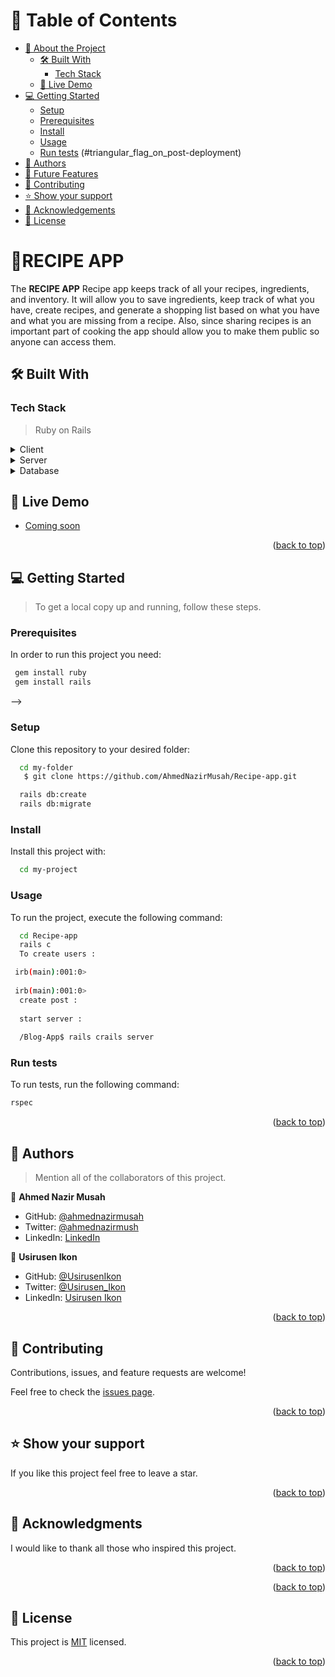<a name="readme-top"></a>


# 📗 Table of Contents

- [📖 About the Project](#about-project)
  - [🛠 Built With](#built-with)
    - [Tech Stack](#tech-stack)
  - [🚀 Live Demo](#live-demo)
- [💻 Getting Started](#getting-started)
  - [Setup](#setup)
  - [Prerequisites](#prerequisites)
  - [Install](#install)
  - [Usage](#usage)
  - [Run tests](#run-tests)
(#triangular_flag_on_post-deployment)
- [👥 Authors](#authors)
- [🔭 Future Features](#future-features)
- [🤝 Contributing](#contributing)
- [⭐️ Show your support](#support)
- [🙏 Acknowledgements](#acknowledgements)
- [📝 License](#license)


# 📖RECIPE APP<a name="about-project"></a>


The **RECIPE APP** Recipe app keeps track of all your recipes, ingredients, and inventory. It will allow you to save ingredients, keep track of what you have, create recipes, and generate a shopping list based on what you have and what you are missing from a recipe. Also, since sharing recipes is an important part of cooking the app should allow you to make them public so anyone can access them.

## 🛠 Built With <a name="built-with"></a>

### Tech Stack <a name="tech-stack"></a>

> Ruby on Rails

<details>
  <summary>Client</summary>
  <ul>
    <li>Ruby</li>
  </ul>
</details>

<details>
  <summary>Server</summary>
  <ul>
    <li>Rails.js</li>
  </ul>
</details>

<details>
<summary>Database</summary>
  <ul>
    <li><a href="https://www.postgresql.org/">PostgreSQL</a></li>
  </ul>
</details>



## 🚀 Live Demo <a name="live-demo"></a>


- [Coming soon]()

<p align="right">(<a href="#readme-top">back to top</a>)</p>


## 💻 Getting Started <a name="getting-started"></a>

> To get a local copy up and running, follow these steps.

### Prerequisites

In order to run this project you need:

```sh
 gem install ruby
 gem install rails
```
 -->

### Setup

Clone this repository to your desired folder:

```sh
  cd my-folder
   $ git clone https://github.com/AhmedNazirMusah/Recipe-app.git

  rails db:create 
  rails db:migrate
```

### Install

Install this project with:

```sh
  cd my-project
```


### Usage

To run the project, execute the following command:

```sh
  cd Recipe-app
  rails c
  To create users :

 irb(main):001:0> 
  
 irb(main):001:0>
  create post :
  
  start server :
  
  /Blog-App$ rails crails server
```

### Run tests

To run tests, run the following command:


```sh
rspec
```

<p align="right">(<a href="#readme-top">back to top</a>)</p>


## 👥 Authors <a name="authors"></a>

> Mention all of the collaborators of this project.

👤 **Ahmed Nazir Musah**
- GitHub: [@ahmednazirmusah](https://github.com/AhmedNazirMusah)
- Twitter: [@ahmednazirmush](https://twitter.com/ahmednazirmusah)
- LinkedIn: [LinkedIn](https://www.linkedin.com/in/ahmed-nazir-musah-529956214)


👤 **Usirusen Ikon**
- GitHub: [@UsirusenIkon](https://github.com/UsirusenIkon)
- Twitter: [@Usirusen_Ikon](https://twitter.com/Usirusen_Ikon)
- LinkedIn: [Usirusen Ikon](https://www.linkedin.com/in/usirusen-ikon)

<p align="right">(<a href="#readme-top">back to top</a>)</p>


## 🤝 Contributing <a name="contributing"></a>

Contributions, issues, and feature requests are welcome!

Feel free to check the [issues page](https://github.com/AhmedNazirMusah/Recipe-app/issues).

<p align="right">(<a href="#readme-top">back to top</a>)</p>



## ⭐️ Show your support <a name="support"></a>

If you like this project feel free to leave a star.

<p align="right">(<a href="#readme-top">back to top</a>)</p>



## 🙏 Acknowledgments <a name="acknowledgements"></a>

I would like to thank all those who inspired this project.

<p align="right">(<a href="#readme-top">back to top</a>)</p>


<p align="right">(<a href="#readme-top">back to top</a>)</p>

## 📝 License <a name="license"></a>

This project is [MIT](./LICENSE) licensed.

<p align="right">(<a href="#readme-top">back to top</a>)</p>
